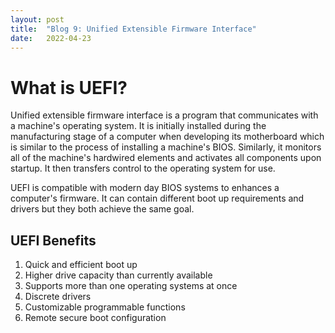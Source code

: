 ```yaml
---
layout: post
title:  "Blog 9: Unified Extensible Firmware Interface"
date:   2022-04-23
---
```


# What is UEFI?
Unified extensible firmware interface is a program that communicates with a machine's operating system. It is initially installed during the manufacturing stage of a computer when developing its motherboard which is similar to the process of installing a machine's BIOS. Similarly, it monitors all of the machine's hardwired elements and activates all components upon startup. It then transfers control to the operating system for use. 

UEFI is compatible with modern day BIOS systems to enhances a computer's firmware. It can contain different boot up requirements and drivers but they both achieve the same goal.

## UEFI Benefits
1. Quick and efficient boot up
2. Higher drive capacity than currently available
3. Supports more than one operating systems at once
4. Discrete drivers
5. Customizable programmable functions
6. Remote secure boot configuration
